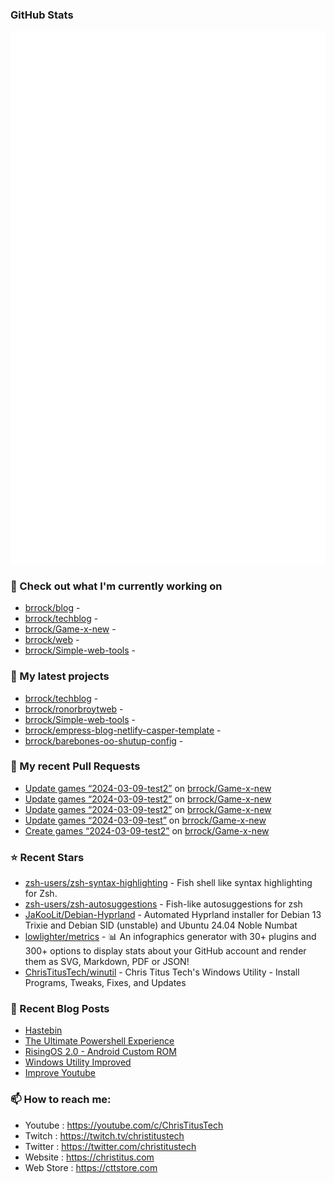 
### GitHub Stats

<p align="left"><img src="https://raw.githubusercontent.com/brrock/brrock/main/github-metrics.svg" /></p>

### 👷 Check out what I'm currently working on

- [brrock/blog](https://github.com/brrock/blog) - 
- [brrock/techblog](https://github.com/brrock/techblog) - 
- [brrock/Game-x-new](https://github.com/brrock/Game-x-new) - 
- [brrock/web](https://github.com/brrock/web) - 
- [brrock/Simple-web-tools](https://github.com/brrock/Simple-web-tools) - 
### 🌱 My latest projects

- [brrock/techblog](https://github.com/brrock/techblog) - 
- [brrock/ronorbroytweb](https://github.com/brrock/ronorbroytweb) - 
- [brrock/Simple-web-tools](https://github.com/brrock/Simple-web-tools) - 
- [brrock/empress-blog-netlify-casper-template](https://github.com/brrock/empress-blog-netlify-casper-template) - 
- [brrock/barebones-oo-shutup-config](https://github.com/brrock/barebones-oo-shutup-config) - 
### 🔨 My recent Pull Requests

- [Update games “2024-03-09-test2”](https://github.com/brrock/Game-x-new/pull/6) on [brrock/Game-x-new](https://github.com/brrock/Game-x-new)
- [Update games “2024-03-09-test2”](https://github.com/brrock/Game-x-new/pull/5) on [brrock/Game-x-new](https://github.com/brrock/Game-x-new)
- [Update games “2024-03-09-test2”](https://github.com/brrock/Game-x-new/pull/4) on [brrock/Game-x-new](https://github.com/brrock/Game-x-new)
- [Update games “2024-03-09-test”](https://github.com/brrock/Game-x-new/pull/3) on [brrock/Game-x-new](https://github.com/brrock/Game-x-new)
- [Create games “2024-03-09-test2”](https://github.com/brrock/Game-x-new/pull/2) on [brrock/Game-x-new](https://github.com/brrock/Game-x-new)
### ⭐ Recent Stars

- [zsh-users/zsh-syntax-highlighting](https://github.com/zsh-users/zsh-syntax-highlighting) - Fish shell like syntax highlighting for Zsh.
- [zsh-users/zsh-autosuggestions](https://github.com/zsh-users/zsh-autosuggestions) - Fish-like autosuggestions for zsh
- [JaKooLit/Debian-Hyprland](https://github.com/JaKooLit/Debian-Hyprland) - Automated Hyprland installer for Debian 13 Trixie and Debian SID (unstable) and Ubuntu 24.04 Noble Numbat
- [lowlighter/metrics](https://github.com/lowlighter/metrics) - 📊 An infographics generator with 30&#43; plugins and 300&#43; options to display stats about your GitHub account and render them as SVG, Markdown, PDF or JSON!
- [ChrisTitusTech/winutil](https://github.com/ChrisTitusTech/winutil) - Chris Titus Tech&#39;s Windows Utility - Install Programs, Tweaks, Fixes, and Updates
### 📰 Recent Blog Posts

- [Hastebin](https://christitus.com/hastebin/)
- [The Ultimate Powershell Experience](https://christitus.com/the-ultimate-powershell-experience/)
- [RisingOS 2.0 - Android Custom ROM](https://christitus.com/risingoss/)
- [Windows Utility Improved](https://christitus.com/windows-utility-improved/)
- [Improve Youtube](https://christitus.com/improve-youtube/)
### 📫 How to reach me:
  - Youtube   : <https://youtube.com/c/ChrisTitusTech>
  - Twitch    : <https://twitch.tv/christitustech>
  - Twitter   : <https://twitter.com/christitustech>
  - Website   : <https://christitus.com>
  - Web Store : <https://cttstore.com>
